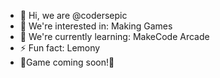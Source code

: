- 👋 Hi, we are @codersepic
- 👀 We're interested in: Making Games
- 🌱 We're currently learning: MakeCode Arcade
- ⚡ Fun fact: Lemony
- 🌌Game coming soon!🌌

<!---
codersepic/codersepic is a ✨ special ✨ repository because its `README.md` (this file) appears on your GitHub profile.
You can click the Preview link to take a look at your changes.
--->
